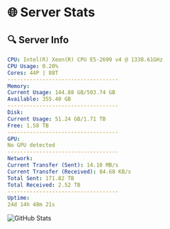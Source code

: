 # 🌐 Server Stats
## 🔍 Server Info
```yaml
CPU: Intel(R) Xeon(R) CPU E5-2699 v4 @ 1338.61GHz
CPU Usage: 0.20%
Cores: 44P | 88T
-----------------------------------
Memory:
Current Usage: 144.88 GB/503.74 GB
Available: 355.40 GB
-----------------------------------
Disk:
Current Usage: 51.24 GB/1.71 TB
Free: 1.58 TB
-----------------------------------
GPU:
No GPU detected
-----------------------------------
Network:
Current Transfer (Sent): 14.10 MB/s
Current Transfer (Received): 84.68 KB/s
Total Sent: 171.82 TB
Total Received: 2.52 TB
-----------------------------------
Uptime:
24d 14h 48m 21s
```
![GitHub Stats](https://img.shields.io/badge/Updated-2025-03-04_13:31:39-blue)